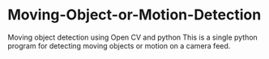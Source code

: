 # Moving-Object-or-Motion-Detection
Moving object detection using Open CV and python
This is a single python program for detecting moving objects or motion on a camera feed.
